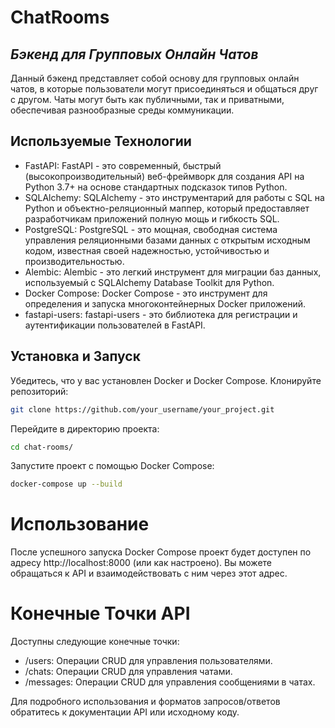# ChatRooms
## _Бэкенд для Групповых Онлайн Чатов_
Данный бэкенд представляет собой основу для групповых онлайн чатов, в которые пользователи могут присоединяться и общаться друг с другом. Чаты могут быть как публичными, так и приватными, обеспечивая разнообразные среды коммуникации.

## Используемые Технологии
- FastAPI: FastAPI - это современный, быстрый (высокопроизводительный) веб-фреймворк для создания API на Python 3.7+ на основе стандартных подсказок типов Python.
- SQLAlchemy: SQLAlchemy - это инструментарий для работы с SQL на Python и объектно-реляционный маппер, который предоставляет разработчикам приложений полную мощь и гибкость SQL.
- PostgreSQL: PostgreSQL - это мощная, свободная система управления реляционными базами данных с открытым исходным кодом, известная своей надежностью, устойчивостью и производительностью.
- Alembic: Alembic - это легкий инструмент для миграции баз данных, используемый с SQLAlchemy Database Toolkit для Python.
- Docker Compose: Docker Compose - это инструмент для определения и запуска многоконтейнерных Docker приложений.
- fastapi-users: fastapi-users - это библиотека для регистрации и аутентификации пользователей в FastAPI.

## Установка и Запуск
Убедитесь, что у вас установлен Docker и Docker Compose.
Клонируйте репозиторий:
```sh
git clone https://github.com/your_username/your_project.git
```
Перейдите в директорию проекта:
```sh
cd chat-rooms/
```
Запустите проект с помощью Docker Compose:
```sh
docker-compose up --build
```

# Использование
После успешного запуска Docker Compose проект будет доступен по адресу http://localhost:8000 (или как настроено). Вы можете обращаться к API и взаимодействовать с ним через этот адрес.

# Конечные Точки API
Доступны следующие конечные точки:

- /users: Операции CRUD для управления пользователями.
- /chats: Операции CRUD для управления чатами.
- /messages: Операции CRUD для управления сообщениями в чатах.

Для подробного использования и форматов запросов/ответов обратитесь к документации API или исходному коду.
